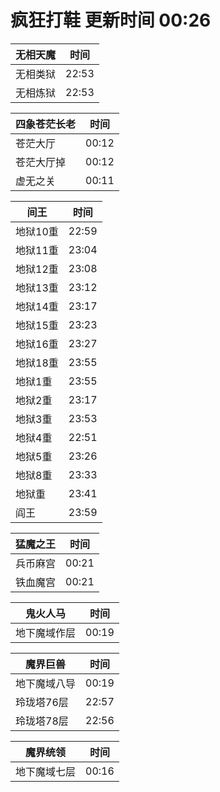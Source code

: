 # 疯狂打鞋 更新时间 00:26

| 无相天魔   | 时间    |
|--------|-------|
| 无相类狱 | 22:53 |
| 无相炼狱 | 22:53 |

| 四象苍茫长老   | 时间    |
|--------|-------|
| 苍茫大厅 | 00:12 |
| 苍茫大厅掉 | 00:12 |
| 虚无之关 | 00:11 |

| 间王   | 时间    |
|--------|-------|
| 地狱10重 | 22:59 |
| 地狱11重 | 23:04 |
| 地狱12重 | 23:08 |
| 地狱13重 | 23:12 |
| 地狱14重 | 23:17 |
| 地狱15重 | 23:23 |
| 地狱16重 | 23:27 |
| 地狱18重 | 23:55 |
| 地狱1重 | 23:55 |
| 地狱2重 | 23:17 |
| 地狱3重 | 23:53 |
| 地狱4重 | 22:51 |
| 地狱5重 | 23:26 |
| 地狱8重 | 23:33 |
| 地狱重 | 23:41 |
| 阎王 | 23:59 |

| 猛魔之王   | 时间    |
|--------|-------|
| 兵币麻宫 | 00:21 |
| 铁血魔宫 | 00:21 |

| 鬼火人马   | 时间    |
|--------|-------|
| 地下魔域作层 | 00:19 |

| 魔界巨兽   | 时间    |
|--------|-------|
| 地下魔域八导 | 00:19 |
| 玲珑塔76层 | 22:57 |
| 玲珑塔78层 | 22:56 |

| 魔界统领   | 时间    |
|--------|-------|
| 地下魔域七层 | 00:16 |